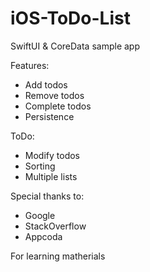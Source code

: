 # iOS-ToDo-List
SwiftUI &amp; CoreData sample app

Features:
- Add todos
- Remove todos
- Complete todos
- Persistence

ToDo:
- Modify todos
- Sorting
- Multiple lists

Special thanks to:
- Google
- StackOverflow
- Appcoda

For learning matherials 

